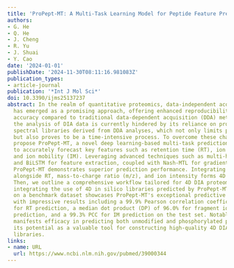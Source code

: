 ```yaml
---
title: 'ProPept-MT: A Multi-Task Learning Model for Peptide Feature Prediction'
authors:
- G. He
- Q. He
- J. Cheng
- R. Yu
- J. Shuai
- Y. Cao
date: '2024-01-01'
publishDate: '2024-11-30T08:11:16.981083Z'
publication_types:
- article-journal
publication: '*Int J Mol Sci*'
doi: 10.3390/ijms25137237
abstract: In the realm of quantitative proteomics, data-independent acquisition (DIA)
  has emerged as a promising approach, offering enhanced reproducibility and quantitative
  accuracy compared to traditional data-dependent acquisition (DDA) methods. However,
  the analysis of DIA data is currently hindered by its reliance on project-specific
  spectral libraries derived from DDA analyses, which not only limits proteome coverage
  but also proves to be a time-intensive process. To overcome these challenges, we
  propose ProPept-MT, a novel deep learning-based multi-task prediction model designed
  to accurately forecast key features such as retention time (RT), ion intensity,
  and ion mobility (IM). Leveraging advanced techniques such as multi-head attention
  and BiLSTM for feature extraction, coupled with Nash-MTL for gradient coordination,
  ProPept-MT demonstrates superior prediction performance. Integrating ion mobility
  alongside RT, mass-to-charge ratio (m/z), and ion intensity forms 4D proteomics.
  Then, we outline a comprehensive workflow tailored for 4D DIA proteomics research,
  integrating the use of 4D in silico libraries predicted by ProPept-MT. Evaluation
  on a benchmark dataset showcases ProPept-MT's exceptional predictive capabilities,
  with impressive results including a 99.9% Pearson correlation coefficient (PCC)
  for RT prediction, a median dot product (DP) of 96.0% for fragment ion intensity
  prediction, and a 99.3% PCC for IM prediction on the test set. Notably, ProPept-MT
  manifests efficacy in predicting both unmodified and phosphorylated peptides, underscoring
  its potential as a valuable tool for constructing high-quality 4D DIA in silico
  libraries.
links:
- name: URL
  url: https://www.ncbi.nlm.nih.gov/pubmed/39000344
---
```

